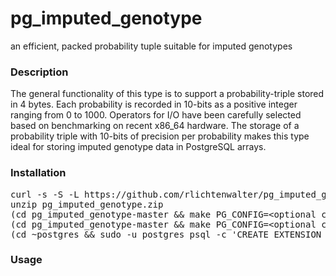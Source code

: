# pg_imputed_genotype
an efficient, packed probability tuple suitable for imputed genotypes

<h3>Description</h3>
The general functionality of this type is to support a probability-triple stored in 4 bytes. Each probability is recorded in 10-bits as a positive integer ranging from 0 to 1000. Operators for I/O have been carefully selected based on benchmarking on recent x86_64 hardware. The storage of a probability triple with 10-bits of precision per probability makes this type ideal for storing imputed genotype data in PostgreSQL arrays.

<h3>Installation</h3>
<pre>
curl -s -S -L https://github.com/rlichtenwalter/pg_imputed_genotype/archive/master.zip > pg_imputed_genotype.zip
unzip pg_imputed_genotype.zip
(cd pg_imputed_genotype-master &amp;&amp; make PG_CONFIG=&lt;optional custom pg_config path&gt;)
(cd pg_imputed_genotype-master &amp;&amp; make PG_CONFIG=&lt;optional custom pg_config path&gt; install)
(cd ~postgres &amp;&amp; sudo -u postgres psql -c 'CREATE EXTENSION pg_imputed_genotype;')
</pre>

<h3>Usage</h3>
